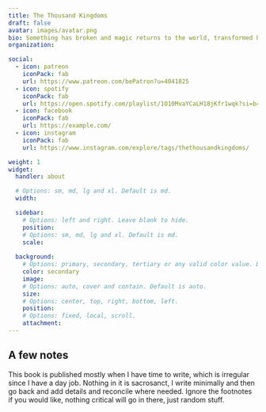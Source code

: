 ```yaml
---
title: The Thousand Kingdoms
draft: false
avatar: images/avatar.png
bio: Something has broken and magic returns to the world, transformed by modern life and broken into small pieces. Ella, a physics graduate student, stumbles into fate through a break in our reality and must somehow bridge the two sides in the coming conflict.
organization:

social:
  - icon: patreon
    iconPack: fab
    url: https://www.patreon.com/bePatron?u=4041825
  - icon: spotify
    iconPack: fab
    url: https://open.spotify.com/playlist/1O10MvaYCaLH18jKfr1wqk?si=b49c83e78d2a4501
  - icon: facebook
    iconPack: fab
    url: https://example.com/
  - icon: instagram
    iconPack: fab
    url: https://www.instagram.com/explore/tags/thethousandkingdoms/

weight: 1
widget:
  handler: about

  # Options: sm, md, lg and xl. Default is md.
  width:

  sidebar:
    # Options: left and right. Leave blank to hide.
    position:
    # Options: sm, md, lg and xl. Default is md.
    scale:
  
  background:
    # Options: primary, secondary, tertiary or any valid color value. Default is primary.
    color: secondary
    image:
    # Options: auto, cover and contain. Default is auto.
    size:
    # Options: center, top, right, bottom, left.
    position:
    # Options: fixed, local, scroll.
    attachment: 
---
```


## A few notes

This book is published mostly when I have time to write, which is irregular since I have a day job. Nothing in it is sacrosanct, I write minimally and then go back and add details and reconcile where needed. Ignore the footnotes if you would like, nothing critical will go in there, just random stuff.
